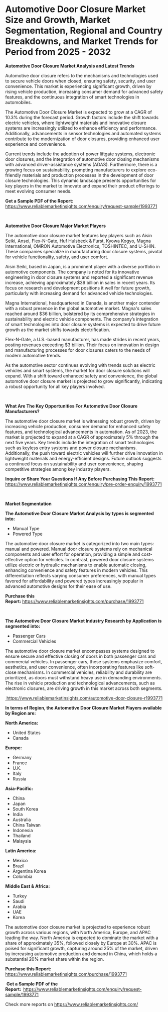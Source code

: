 <p><h1>Automotive Door Closure Market Size and Growth, Market Segmentation, Regional and Country Breakdowns, and Market Trends for Period from 2025 -  2032</h1></p><p><strong>Automotive Door Closure Market Analysis and Latest Trends</strong></p>
<p><p>Automotive door closure refers to the mechanisms and technologies used to secure vehicle doors when closed, ensuring safety, security, and user convenience. This market is experiencing significant growth, driven by rising vehicle production, increasing consumer demand for advanced safety features, and the continuous integration of smart technologies in automobiles. </p><p>The Automotive Door Closure Market is expected to grow at a CAGR of 10.3% during the forecast period. Growth factors include the shift towards electric vehicles, where lightweight materials and innovative closure systems are increasingly utilized to enhance efficiency and performance. Additionally, advancements in sensor technologies and automated systems contribute to the modernization of door closures, providing enhanced user experience and convenience.</p><p>Current trends include the adoption of power liftgate systems, electronic door closures, and the integration of automotive door closing mechanisms with advanced driver-assistance systems (ADAS). Furthermore, there is a growing focus on sustainability, prompting manufacturers to explore eco-friendly materials and production processes in the development of door closure technologies. This dynamic landscape presents opportunities for key players in the market to innovate and expand their product offerings to meet evolving consumer needs.</p></p>
<p><strong>Get a Sample PDF of the Report:&nbsp;</strong> <a href="https://www.reliablemarketinsights.com/enquiry/request-sample/1993771?utm_campaign=3583&utm_medium=2&utm_source=Github&utm_content=ia&utm_term=29032025&utm_id=automotive-door-closure">https://www.reliablemarketinsights.com/enquiry/request-sample/1993771</a></p>
<p>&nbsp;</p>
<p><strong>Automotive Door Closure Major Market Players</strong></p>
<p><p>The automotive door closure market features key players such as Aisin Seiki, Ansei, Flex-N-Gate, Huf Hulsbeck & Furst, Kyowa Kogyo, Magna International, OMRON Automotive Electronics, TOSHINTEC, and U-SHIN. These companies specialize in manufacturing door closure systems, pivotal for vehicle functionality, safety, and user comfort.</p><p>Aisin Seiki, based in Japan, is a prominent player with a diverse portfolio in automotive components. The company is noted for its innovative engineering in door closure systems and reported a significant revenue increase, achieving approximately $39 billion in sales in recent years. Its focus on research and development positions it well for future growth, particularly with increasing demand for advanced vehicle technologies.</p><p>Magna International, headquartered in Canada, is another major contender with a robust presence in the global automotive market. Magna's sales reached around $36 billion, bolstered by its comprehensive strategies in sustainability and electric vehicle components. The company’s integration of smart technologies into door closure systems is expected to drive future growth as the market shifts towards electrification.</p><p>Flex-N-Gate, a U.S.-based manufacturer, has made strides in recent years, posting revenues exceeding $3 billion. Their focus on innovation in design and manufacturing processes for door closures caters to the needs of modern automotive trends.</p><p>As the automotive sector continues evolving with trends such as electric vehicles and smart systems, the market for door closure solutions will expand. With a shift toward enhanced safety and convenience, the global automotive door closure market is projected to grow significantly, indicating a robust opportunity for all key players involved.</p></p>
<p>&nbsp;</p>
<p><strong>What Are The Key Opportunities For Automotive Door Closure Manufacturers?</strong></p>
<p><p>The automotive door closure market is witnessing robust growth, driven by increasing vehicle production, consumer demand for enhanced safety features, and technological advancements in automation. As of 2023, the market is projected to expand at a CAGR of approximately 5% through the next five years. Key trends include the integration of smart technologies such as keyless entry systems and power closure mechanisms. Additionally, the push toward electric vehicles will further drive innovation in lightweight materials and energy-efficient designs. Future outlook suggests a continued focus on sustainability and user convenience, shaping competitive strategies among key industry players.</p></p>
<p><strong>Inquire or Share Your Questions If Any Before Purchasing This Report:</strong> <a href="https://www.reliablemarketinsights.com/enquiry/pre-order-enquiry/1993771?utm_campaign=3583&utm_medium=2&utm_source=Github&utm_content=ia&utm_term=29032025&utm_id=automotive-door-closure">https://www.reliablemarketinsights.com/enquiry/pre-order-enquiry/1993771</a></p>
<p>&nbsp;</p>
<p><strong>Market Segmentation</strong></p>
<p><strong>The Automotive Door Closure Market Analysis by types is segmented into:</strong></p>
<p><ul><li>Manual Type</li><li>Powered Type</li></ul></p>
<p><p>The automotive door closure market is categorized into two main types: manual and powered. Manual door closure systems rely on mechanical components and user effort for operation, providing a simple and cost-effective option for vehicles. In contrast, powered door closure systems utilize electric or hydraulic mechanisms to enable automatic closing, enhancing convenience and safety features in modern vehicles. This differentiation reflects varying consumer preferences, with manual types favored for affordability and powered types increasingly popular in advanced automotive designs for their ease of use.</p></p>
<p><strong>Purchase this Report:&nbsp;</strong><a href="https://www.reliablemarketinsights.com/purchase/1993771?utm_campaign=3583&utm_medium=2&utm_source=Github&utm_content=ia&utm_term=29032025&utm_id=automotive-door-closure">https://www.reliablemarketinsights.com/purchase/1993771</a></p>
<p>&nbsp;</p>
<p><strong>The Automotive Door Closure Market Industry Research by Application is segmented into:</strong></p>
<p><ul><li>Passenger Cars</li><li>Commercial Vehicles</li></ul></p>
<p><p>The automotive door closure market encompasses systems designed to ensure secure and effective closing of doors in both passenger cars and commercial vehicles. In passenger cars, these systems emphasize comfort, aesthetics, and user convenience, often incorporating features like soft-close mechanisms. In commercial vehicles, reliability and durability are prioritized, as doors must withstand heavy use in demanding environments. The rise in vehicle production and technological advancements, such as electronic closures, are driving growth in this market across both segments.</p></p>
<p><a href="https://www.reliablemarketinsights.com/automotive-door-closure-r1993771?utm_campaign=3583&utm_medium=2&utm_source=Github&utm_content=ia&utm_term=29032025&utm_id=automotive-door-closure">&nbsp;https://www.reliablemarketinsights.com/automotive-door-closure-r1993771</a></p>
<p><strong>In terms of Region, the Automotive Door Closure Market Players available by Region are:</strong></p>
<p>
    <p> <strong> North America: </strong>
        <ul>
            <li>United States</li>
            <li>Canada</li>
        </ul>
        </p> 
    <p> <strong> Europe: </strong>
        <ul>
            <li>Germany</li>
            <li>France</li>
            <li>U.K.</li>
            <li>Italy</li>
            <li>Russia</li>
        </ul>
        </p> 
    <p> <strong> Asia-Pacific: </strong>
        <ul>
            <li>China</li>
            <li>Japan</li>
            <li>South Korea</li>
            <li>India</li>
            <li>Australia</li>
            <li>China Taiwan</li>
            <li>Indonesia</li>
            <li>Thailand</li>
            <li>Malaysia</li>
        </ul>
        </p> 
    <p> <strong> Latin America: </strong>
        <ul>
            <li>Mexico</li>
            <li>Brazil</li>
            <li>Argentina Korea</li>
            <li>Colombia</li>
        </ul>
        </p> 
    <p> <strong> Middle East & Africa: </strong>
        <ul>
            <li>Turkey</li>
            <li>Saudi</li>
            <li>Arabia</li>
            <li>UAE</li>
            <li>Korea</li>
        </ul>
    </p>
    </p>
<p><p>The automotive door closure market is projected to experience robust growth across various regions, with North America, Europe, and APAC leading the way. North America is expected to dominate the market with a share of approximately 35%, followed closely by Europe at 30%. APAC is poised for significant growth, capturing around 25% of the market, driven by increasing automotive production and demand in China, which holds a substantial 20% market share within the region.</p></p>
<p><strong>Purchase this Report: </strong><a href="https://www.reliablemarketinsights.com/purchase/1993771?utm_campaign=3583&utm_medium=2&utm_source=Github&utm_content=ia&utm_term=29032025&utm_id=automotive-door-closure">https://www.reliablemarketinsights.com/purchase/1993771</a></p>
<p>&nbsp;<strong>Get a Sample PDF of the Report:&nbsp;&nbsp;</strong><a href="https://www.reliablemarketinsights.com/enquiry/request-sample/1993771?utm_campaign=3583&utm_medium=2&utm_source=Github&utm_content=ia&utm_term=29032025&utm_id=automotive-door-closure">https://www.reliablemarketinsights.com/enquiry/request-sample/1993771</a></p>
<p><strong></strong></p>
<p>Check more reports on <a href="https://www.reliablemarketinsights.com/?utm_campaign=3583&utm_medium=2&utm_source=Github&utm_content=ia&utm_term=29032025&utm_id=automotive-door-closure">https://www.reliablemarketinsights.com/</a></p>